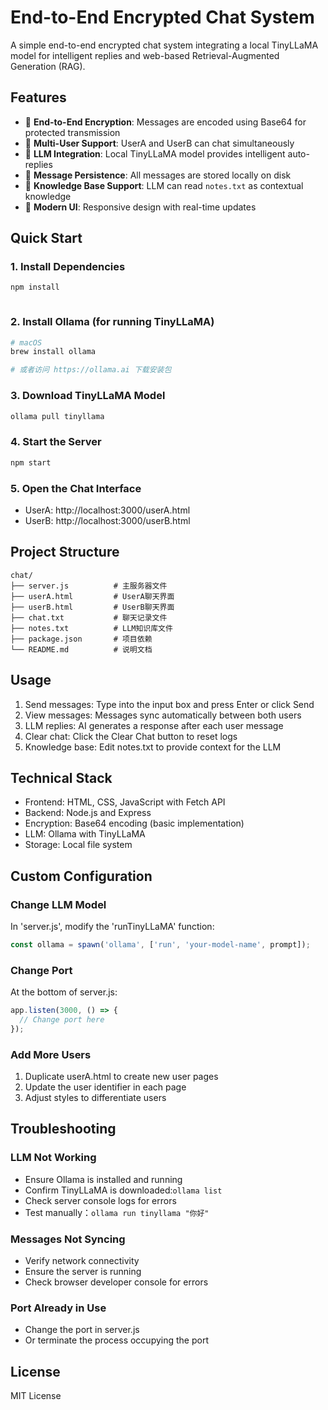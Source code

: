 # End-to-End Encrypted Chat System

A simple end-to-end encrypted chat system integrating a local TinyLLaMA model for intelligent replies and web-based Retrieval-Augmented Generation (RAG).

## Features

- 🔐 **End-to-End Encryption**: Messages are encoded using Base64 for protected transmission
- 👥 **Multi-User Support**: UserA and UserB can chat simultaneously
- 🤖 **LLM Integration**: Local TinyLLaMA model provides intelligent auto-replies
- 💾 **Message Persistence**: All messages are stored locally on disk
- 📝 **Knowledge Base Support**: LLM can read `notes.txt` as contextual knowledge
- 🎨 **Modern UI**: Responsive design with real-time updates

## Quick Start

### 1. Install Dependencies
```bash
npm install



```

### 2. Install Ollama (for running TinyLLaMA)

```bash
# macOS
brew install ollama

# 或者访问 https://ollama.ai 下载安装包
```

### 3. Download TinyLLaMA Model

```bash
ollama pull tinyllama
```

### 4. Start the Server

```bash
npm start
```

### 5. Open the Chat Interface

- UserA: http://localhost:3000/userA.html
- UserB: http://localhost:3000/userB.html

## Project Structure

```
chat/
├── server.js          # 主服务器文件
├── userA.html         # UserA聊天界面
├── userB.html         # UserB聊天界面
├── chat.txt           # 聊天记录文件
├── notes.txt          # LLM知识库文件
├── package.json       # 项目依赖
└── README.md          # 说明文档
```

## Usage

1. Send messages: Type into the input box and press Enter or click Send
2. View messages: Messages sync automatically between both users
3. LLM replies: AI generates a response after each user message
4. Clear chat: Click the Clear Chat button to reset logs
5. Knowledge base: Edit notes.txt to provide context for the LLM

## Technical Stack

- Frontend: HTML, CSS, JavaScript with Fetch API
- Backend: Node.js and Express
- Encryption: Base64 encoding (basic implementation)
- LLM: Ollama with TinyLLaMA
- Storage: Local file system

## Custom Configuration

### Change LLM Model

In 'server.js', modify the 'runTinyLLaMA' function:

```javascript
const ollama = spawn('ollama', ['run', 'your-model-name', prompt]);
```

### Change Port

At the bottom of server.js:

```javascript
app.listen(3000, () => {
  // Change port here
});
```

### Add More Users

1. Duplicate userA.html to create new user pages
2. Update the user identifier in each page
3. Adjust styles to differentiate users

## Troubleshooting

### LLM Not Working
- Ensure Ollama is installed and running
- Confirm TinyLLaMA is downloaded:`ollama list`
- Check server console logs for errors
- Test manually：`ollama run tinyllama "你好"`

### Messages Not Syncing

- Verify network connectivity
- Ensure the server is running
- Check browser developer console for errors

### Port Already in Use

- Change the port in server.js
- Or terminate the process occupying the port

## License

MIT License
